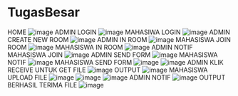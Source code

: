 # TugasBesar
HOME
![image](https://user-images.githubusercontent.com/64577718/146683281-05ca238f-4326-4a5f-9640-d8f2af1b0e5a.png)
ADMIN LOGIN
![image](https://user-images.githubusercontent.com/64577718/146683299-dfc78564-549a-44b1-966e-c60b4a3d5aa3.png)
MAHASIWA LOGIN
![image](https://user-images.githubusercontent.com/64577718/146683287-ef6b89e6-d92e-4c32-be9b-d1ee9c3a3922.png)
ADMIN CREATE NEW ROOM
![image](https://user-images.githubusercontent.com/64577718/146683316-94f93161-d3b7-4271-aac6-c936e3d53df4.png)
ADMIN IN ROOM
![image](https://user-images.githubusercontent.com/64577718/146683493-12323954-6ec5-4f1c-a56e-6499cee87ee2.png)
MAHASISWA JOIN ROOM
![image](https://user-images.githubusercontent.com/64577718/146683515-8a1ecef0-62ed-4966-8830-b2f34271b82f.png)
MAHASISWA IN ROOM
![image](https://user-images.githubusercontent.com/64577718/146683524-c9879462-3a40-421a-9bcd-b4415beea45a.png)
ADMIN NOTIF MAHASISWA JOIN
![image](https://user-images.githubusercontent.com/64577718/146683547-8f2c2760-b7d6-4ae4-a386-f6a4bbacba83.png)
ADMIN SEND FORM
![image](https://user-images.githubusercontent.com/64577718/146683666-4a0078ce-605a-4055-a816-b3aa1f73f2c2.png)
MAHASISWA NOTIF
![image](https://user-images.githubusercontent.com/64577718/146683681-a1676b90-0e49-47cb-9053-7edeaa08e049.png)
MAHASISWA SEND FORM
![image](https://user-images.githubusercontent.com/64577718/146683744-089d07a0-ee8d-4c8b-bc2a-6ae53bc415b8.png)
![image](https://user-images.githubusercontent.com/64577718/146683754-1d33d5bd-a339-451d-8ccf-79f3818ecaa6.png)
ADMIN KLIK RECEIVE UNTUK GET FILE
![image](https://user-images.githubusercontent.com/64577718/146683777-8f4c53e6-1785-4ff6-89df-5b7db06840ca.png)
OUTPUT
![image](https://user-images.githubusercontent.com/64577718/146683790-a1a22d31-ac5c-4421-b3c2-643f59d80226.png)
MAHASISWA UPLOAD FILE
![image](https://user-images.githubusercontent.com/64577718/146683803-2875e234-34eb-4835-9161-f66e5d85f515.png)
![image](https://user-images.githubusercontent.com/64577718/146683830-7f3e77f0-366e-44cb-995a-31cab0224660.png)
![image](https://user-images.githubusercontent.com/64577718/146683844-ddfbfdcf-17fd-4ece-a4fa-a89b41083c7b.png)
ADMIN NOTIF
![image](https://user-images.githubusercontent.com/64577718/146683855-b77d8a6e-8108-46e1-ba3f-1b5a361f2055.png)
OUTPUT BERHASIL TERIMA FILE
![image](https://user-images.githubusercontent.com/64577718/146683895-342e297e-c80a-4328-97ef-f922e208b01a.png)
